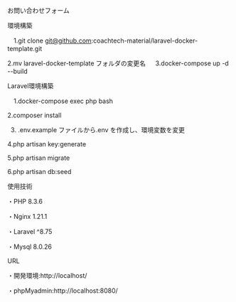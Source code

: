 お問い合わせフォーム

環境構築

　1.git clone git@github.com:coachtech-material/laravel-docker-template.git

  2.mv laravel-docker-template フォルダの変更名
　
  3.docker-compose up -d --build

Laravel環境構築

　1.docker-compose exec php bash
  
  2.composer install
  
  3. .env.example ファイルから.env を作成し、環境変数を変更
  
  4.php artisan key:generate
  
  5.php artisan migrate
  
  6.php artisan db:seed

使用技術

 ・PHP 8.3.6
 
 ・Nginx 1.21.1
 
 ・Laravel ^8.75
 
 ・Mysql 8.0.26

URL

 ・開発環境:http://localhost/
 
 ・phpMyadmin:http://localhost:8080/
